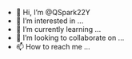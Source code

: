 - 👋 Hi, I’m @QSpark22Y
- 👀 I’m interested in ...
- 🌱 I’m currently learning ...
- 💞️ I’m looking to collaborate on ...
- 📫 How to reach me ...

<!---
QSpark22Y/QSpark22Y is a ✨ special ✨ repository because its `README.md` (this file) appears on your GitHub profile.
You can click the Preview link to take a look at your changes.
--->
